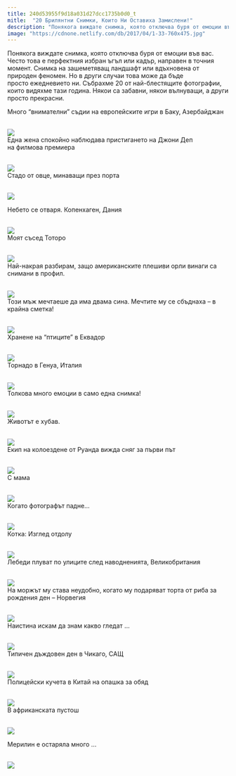 ```yaml
---
title: 240d53955f9d18a031d27dcc1735b0d0_t
mitle:  "20 Брилянтни Снимки, Които Ни Оставиха Замислени!"
description: "Понякога виждате снимка, която отключва буря от емоции във вас. Често това е перфектния избран ъгъл или кадър, направен в точния момент. Снимка на зашеметяващ ланд�"
image: "https://cdnone.netlify.com/db/2017/04/1-33-760x475.jpg"
---
```


 <p>Понякога виждате снимка, която отключва буря от емоции във вас. Често това е перфектния избран ъгъл или кадър, направен в точния момент. Снимка на зашеметяващ ландшафт или вдъхновена от природен феномен. Но в други случаи това може да бъде просто ежедневието ни. Събрахме 20 от най-блестящите фотографии, които видяхме тази година. Някои са забавни, някои вълнуващи, а други просто прекрасни.</p>      <p>Много “внимателни” съдии на европейските игри в Баку, Азербайджан</p>  <p> <br/><img src="https://cdnone.netlify.com/db/2017/04/1-33-760x475.jpg"/><br/> Една жена спокойно наблюдава пристигането на Джони Деп на филмова премиера</p> <p> <br/><img src="https://cdnone.netlify.com/db/2017/04/2-31-760x429.jpg"/><br/> Стадо от овце, минаващи през порта</p>      <p> <br/><img src="https://cdnone.netlify.com/db/2017/04/3-31-760x532.jpg"/><br/></p> <p> Небето се отваря. Копенхаген, Дания</p> <p> <br/><img src="https://cdnone.netlify.com/db/2017/04/4-30-760x504.jpg"/><br/> Моят съсед Тоторо</p> <p> <br/><img src="https://cdnone.netlify.com/db/2017/04/5-28-760x549.jpg"/><br/> Най-накрая разбирам, защо американските плешиви орли винаги са снимани в профил.</p>      <p> <br/><img src="https://cdnone.netlify.com/db/2017/04/6-28-760x385.jpg"/><br/> Този мъж мечтаеше да има двама сина. Мечтите му се сбъднаха – в крайна сметка!</p> <p> <br/><img src="https://cdnone.netlify.com/db/2017/04/7-27-760x486.jpg"/><br/> Хранене на “птиците” в Еквадор</p> <p> <br/><img src="https://cdnone.netlify.com/db/2017/04/8-27-760x760.jpg"/><br/> Торнадо в Генуа, Италия</p> <p> <br/><img src="https://cdnone.netlify.com/db/2017/04/9-27-760x506.jpg"/><br/> Толкова много емоции в само една снимка!</p> <p> <br/><img src="https://cdnone.netlify.com/db/2017/04/10-25-760x760.jpg"/><br/> Животът е хубав.</p> <p> <br/><img src="https://cdnone.netlify.com/db/2017/04/11-24-760x506.jpg"/><br/> Екип на колоездене от Руанда вижда сняг за първи път</p>      <p> <br/><img src="https://cdnone.netlify.com/db/2017/04/12-23-760x570.jpg"/><br/> С мама</p> <p> <br/><img src="https://cdnone.netlify.com/db/2017/04/13-21-760x506.jpg"/><br/> Когато фотографът падне…</p> <p> <br/><img src="https://cdnone.netlify.com/db/2017/04/14-20-760x506.jpg"/><br/> Котка: Изглед отдолу</p> <p> <br/><img src="https://cdnone.netlify.com/db/2017/04/15-19-760x760.jpg"/><br/> Лебеди плуват по улиците след наводненията, Великобритания</p>      <p> <br/><img src="https://cdnone.netlify.com/db/2017/04/16-14-760x775.jpg"/><br/> На моржът му става неудобно, когато му подаряват торта от риба за рождения ден – Норвегия</p> <p> <br/><img src="https://cdnone.netlify.com/db/2017/04/17-13-760x506.jpg"/><br/> Наистина искам да знам какво гледат …</p> <p> <br/><img src="https://cdnone.netlify.com/db/2017/04/18-10-760x760.jpg"/><br/> Типичен дъждовен ден в Чикаго, САЩ</p> <p> <br/><img src="https://cdnone.netlify.com/db/2017/04/19-9-760x490.jpg"/><br/> Полицейски кучета в Китай на опашка за обяд</p> <p> <br/><img src="https://cdnone.netlify.com/db/2017/04/20-8-760x499.jpg"/><br/> В африканската пустош</p> <p> <br/><img src="https://cdnone.netlify.com/db/2017/04/21-6-760x570.jpg"/><br/></p> <p> Мерилин е остаряла много …</p> <p> <br/><img src="https://cdnone.netlify.com/db/2017/04/22-6-760x505.jpg"/><br/></p>       
